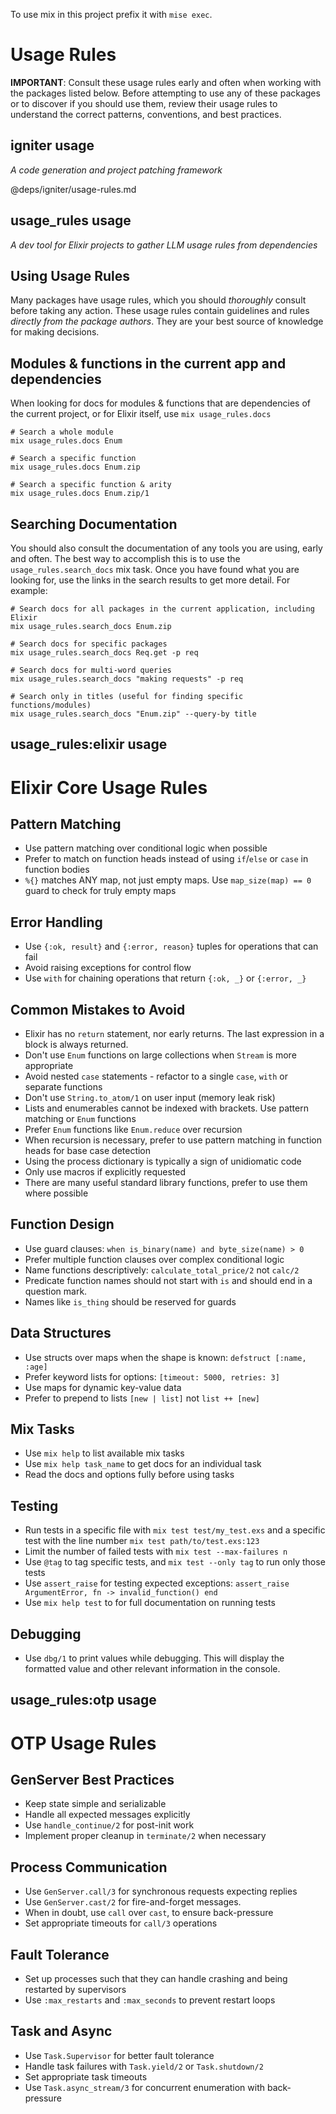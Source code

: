 To use mix in this project prefix it with `mise exec`.

<!-- usage-rules-start -->
<!-- usage-rules-header -->

# Usage Rules

**IMPORTANT**: Consult these usage rules early and often when working with the
packages listed below. Before attempting to use any of these packages or to
discover if you should use them, review their usage rules to understand the
correct patterns, conventions, and best practices.

<!-- usage-rules-header-end -->

<!-- igniter-start -->

## igniter usage

_A code generation and project patching framework_

@deps/igniter/usage-rules.md

<!-- igniter-end -->
<!-- usage_rules-start -->

## usage_rules usage

_A dev tool for Elixir projects to gather LLM usage rules from dependencies_

## Using Usage Rules

Many packages have usage rules, which you should _thoroughly_ consult before
taking any action. These usage rules contain guidelines and rules _directly from
the package authors_. They are your best source of knowledge for making
decisions.

## Modules & functions in the current app and dependencies

When looking for docs for modules & functions that are dependencies of the
current project, or for Elixir itself, use `mix usage_rules.docs`

```
# Search a whole module
mix usage_rules.docs Enum

# Search a specific function
mix usage_rules.docs Enum.zip

# Search a specific function & arity
mix usage_rules.docs Enum.zip/1
```

## Searching Documentation

You should also consult the documentation of any tools you are using, early and
often. The best way to accomplish this is to use the `usage_rules.search_docs`
mix task. Once you have found what you are looking for, use the links in the
search results to get more detail. For example:

```
# Search docs for all packages in the current application, including Elixir
mix usage_rules.search_docs Enum.zip

# Search docs for specific packages
mix usage_rules.search_docs Req.get -p req

# Search docs for multi-word queries
mix usage_rules.search_docs "making requests" -p req

# Search only in titles (useful for finding specific functions/modules)
mix usage_rules.search_docs "Enum.zip" --query-by title
```

<!-- usage_rules-end -->
<!-- usage_rules:elixir-start -->

## usage_rules:elixir usage

# Elixir Core Usage Rules

## Pattern Matching

- Use pattern matching over conditional logic when possible
- Prefer to match on function heads instead of using `if`/`else` or `case` in
  function bodies
- `%{}` matches ANY map, not just empty maps. Use `map_size(map) == 0` guard to
  check for truly empty maps

## Error Handling

- Use `{:ok, result}` and `{:error, reason}` tuples for operations that can fail
- Avoid raising exceptions for control flow
- Use `with` for chaining operations that return `{:ok, _}` or `{:error, _}`

## Common Mistakes to Avoid

- Elixir has no `return` statement, nor early returns. The last expression in a
  block is always returned.
- Don't use `Enum` functions on large collections when `Stream` is more
  appropriate
- Avoid nested `case` statements - refactor to a single `case`, `with` or
  separate functions
- Don't use `String.to_atom/1` on user input (memory leak risk)
- Lists and enumerables cannot be indexed with brackets. Use pattern matching or
  `Enum` functions
- Prefer `Enum` functions like `Enum.reduce` over recursion
- When recursion is necessary, prefer to use pattern matching in function heads
  for base case detection
- Using the process dictionary is typically a sign of unidiomatic code
- Only use macros if explicitly requested
- There are many useful standard library functions, prefer to use them where
  possible

## Function Design

- Use guard clauses: `when is_binary(name) and byte_size(name) > 0`
- Prefer multiple function clauses over complex conditional logic
- Name functions descriptively: `calculate_total_price/2` not `calc/2`
- Predicate function names should not start with `is` and should end in a
  question mark.
- Names like `is_thing` should be reserved for guards

## Data Structures

- Use structs over maps when the shape is known: `defstruct [:name, :age]`
- Prefer keyword lists for options: `[timeout: 5000, retries: 3]`
- Use maps for dynamic key-value data
- Prefer to prepend to lists `[new | list]` not `list ++ [new]`

## Mix Tasks

- Use `mix help` to list available mix tasks
- Use `mix help task_name` to get docs for an individual task
- Read the docs and options fully before using tasks

## Testing

- Run tests in a specific file with `mix test test/my_test.exs` and a specific
  test with the line number `mix test path/to/test.exs:123`
- Limit the number of failed tests with `mix test --max-failures n`
- Use `@tag` to tag specific tests, and `mix test --only tag` to run only those
  tests
- Use `assert_raise` for testing expected exceptions:
  `assert_raise ArgumentError, fn -> invalid_function() end`
- Use `mix help test` to for full documentation on running tests

## Debugging

- Use `dbg/1` to print values while debugging. This will display the formatted
  value and other relevant information in the console.

<!-- usage_rules:elixir-end -->
<!-- usage_rules:otp-start -->

## usage_rules:otp usage

# OTP Usage Rules

## GenServer Best Practices

- Keep state simple and serializable
- Handle all expected messages explicitly
- Use `handle_continue/2` for post-init work
- Implement proper cleanup in `terminate/2` when necessary

## Process Communication

- Use `GenServer.call/3` for synchronous requests expecting replies
- Use `GenServer.cast/2` for fire-and-forget messages.
- When in doubt, use `call` over `cast`, to ensure back-pressure
- Set appropriate timeouts for `call/3` operations

## Fault Tolerance

- Set up processes such that they can handle crashing and being restarted by
  supervisors
- Use `:max_restarts` and `:max_seconds` to prevent restart loops

## Task and Async

- Use `Task.Supervisor` for better fault tolerance
- Handle task failures with `Task.yield/2` or `Task.shutdown/2`
- Set appropriate task timeouts
- Use `Task.async_stream/3` for concurrent enumeration with back-pressure

<!-- usage_rules:otp-end -->
<!-- usage-rules-end -->
